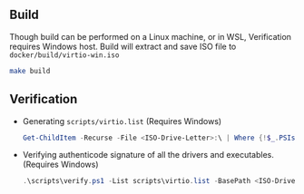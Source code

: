 ## Build

Though build can be performed on a Linux machine, or in WSL, Verification requires Windows host.
Build will extract and save ISO file to `docker/build/virtio-win.iso`

```sh
make build
```

## Verification

- Generating `scripts/virtio.list` (Requires Windows)

    ```powershell
    Get-ChildItem -Recurse -File <ISO-Drive-Letter>:\ | Where {!$_.PSIsContainer} | Select-Object -ExpandProperty FullName | Where {$_.EndsWith(".cat") -or $_.EndsWith(".exe") -or $_.EndsWith(".msi") -or $_.EndsWith("sys") -or $_.EndsWith(".dll")} | Where {!$_.EndsWith("qemu-ga-x86_64.msi") -and !$_.EndsWith("qemu-ga-i386.msi") } | Split-Path -NoQualifier | Out-File .\scripts\virtio.list
    ```

- Verifying authenticode signature of all the drivers and executables. (Requires Windows)
    ```powershell
    .\scripts\verify.ps1 -List scripts\virtio.list -BasePath <ISO-Drive-Letter>:\
    ```
